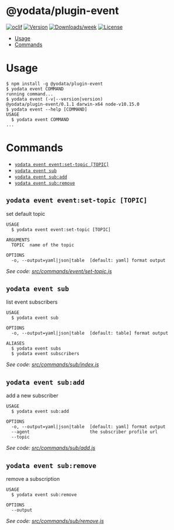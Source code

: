 @yodata/plugin-event
====================



[![oclif](https://img.shields.io/badge/cli-oclif-brightgreen.svg)](https://oclif.io)
[![Version](https://img.shields.io/npm/v/@yodata/plugin-event.svg)](https://npmjs.org/package/@yodata/plugin-event)
[![Downloads/week](https://img.shields.io/npm/dw/@yodata/plugin-event.svg)](https://npmjs.org/package/@yodata/plugin-event)
[![License](https://img.shields.io/npm/l/@yodata/plugin-event.svg)](https://github.com/yodata/yodata/blob/master/package.json)

<!-- toc -->
* [Usage](#usage)
* [Commands](#commands)
<!-- tocstop -->
# Usage
<!-- usage -->
```sh-session
$ npm install -g @yodata/plugin-event
$ yodata event COMMAND
running command...
$ yodata event (-v|--version|version)
@yodata/plugin-event/0.1.1 darwin-x64 node-v10.15.0
$ yodata event --help [COMMAND]
USAGE
  $ yodata event COMMAND
...
```
<!-- usagestop -->
# Commands
<!-- commands -->
* [`yodata event event:set-topic [TOPIC]`](#yodata-event-eventset-topic-topic)
* [`yodata event sub`](#yodata-event-sub)
* [`yodata event sub:add`](#yodata-event-subadd)
* [`yodata event sub:remove`](#yodata-event-subremove)

## `yodata event event:set-topic [TOPIC]`

set default topic

```
USAGE
  $ yodata event event:set-topic [TOPIC]

ARGUMENTS
  TOPIC  name of the topic

OPTIONS
  -o, --output=yaml|json|table  [default: yaml] format output
```

_See code: [src/commands/event/set-topic.js](https://github.com/Yodata/yodata/blob/v0.1.1/src/commands/event/set-topic.js)_

## `yodata event sub`

list event subscribers

```
USAGE
  $ yodata event sub

OPTIONS
  -o, --output=yaml|json|table  [default: table] format output

ALIASES
  $ yodata event subs
  $ yodata event subscribers
```

_See code: [src/commands/sub/index.js](https://github.com/Yodata/yodata/blob/v0.1.1/src/commands/sub/index.js)_

## `yodata event sub:add`

add a new subscriber

```
USAGE
  $ yodata event sub:add

OPTIONS
  -o, --output=yaml|json|table  [default: yaml] format output
  --agent                       the subscriber profile url
  --topic
```

_See code: [src/commands/sub/add.js](https://github.com/Yodata/yodata/blob/v0.1.1/src/commands/sub/add.js)_

## `yodata event sub:remove`

remove a subscription

```
USAGE
  $ yodata event sub:remove

OPTIONS
  --output
```

_See code: [src/commands/sub/remove.js](https://github.com/Yodata/yodata/blob/v0.1.1/src/commands/sub/remove.js)_
<!-- commandsstop -->
